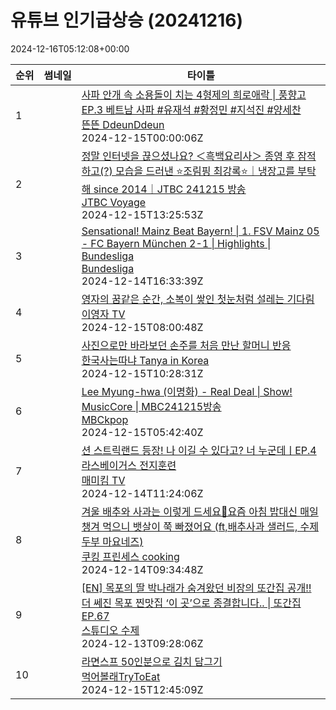 # 유튜브 인기급상승 (20241216)

2024-12-16T05:12:08+00:00
<table><thead><tr><th nowrap>순위</th><th nowrap>썸네일</th><th nowrap>타이틀</th></tr></thead><tbody><tr><td>1</td><td><img src="https://i.ytimg.com/vi/FulKKN6-Hpc/default.jpg" alt="" /></td><td><a href="https://www.youtube.com/watch?v=FulKKN6-Hpc" target="_blank">사파 안개 속 소용돌이 치는 4형제의 희로애락 | 풍향고 EP.3 베트남 사파 #유재석 #황정민 #지석진 #양세찬</a><br /><a href="https://www.youtube.com/channel/UCDNvRZRgvkBTUkQzFoT_8rA" target="_blank">뜬뜬 DdeunDdeun</a><br />2024-12-15T00:00:06Z</td></tr><tr><td>2</td><td><img src="https://i.ytimg.com/vi/Od7bzR9c1_4/default.jpg" alt="" /></td><td><a href="https://www.youtube.com/watch?v=Od7bzR9c1_4" target="_blank">정말 인터넷을 끊으셨나요? ＜흑백요리사＞ 종영 후 잠적하고(?) 모습을 드러낸 ⭐조림핑 최강록⭐｜냉장고를 부탁해 since 2014｜JTBC 241215 방송</a><br /><a href="https://www.youtube.com/channel/UCF3UEVPt5zZTlBVJwDG317g" target="_blank">JTBC Voyage</a><br />2024-12-15T13:25:53Z</td></tr><tr><td>3</td><td><img src="https://i.ytimg.com/vi/dzMjbC3VeX8/default.jpg" alt="" /></td><td><a href="https://www.youtube.com/watch?v=dzMjbC3VeX8" target="_blank">Sensational! Mainz Beat Bayern! | 1. FSV Mainz 05 - FC Bayern München 2-1 | Highlights | Bundesliga</a><br /><a href="https://www.youtube.com/channel/UC6UL29enLNe4mqwTfAyeNuw" target="_blank">Bundesliga</a><br />2024-12-14T16:33:39Z</td></tr><tr><td>4</td><td><img src="https://i.ytimg.com/vi/v8LoDSh-1T4/default.jpg" alt="" /></td><td><a href="https://www.youtube.com/watch?v=v8LoDSh-1T4" target="_blank">영자의 꿈같은 순간, 소복이 쌓인 첫눈처럼 설레는 기다림</a><br /><a href="https://www.youtube.com/channel/UC-js9KxuyRoB0b9zlKCgsCg" target="_blank">이영자 TV</a><br />2024-12-15T08:00:48Z</td></tr><tr><td>5</td><td><img src="https://i.ytimg.com/vi/p9naQy9QKUI/default.jpg" alt="" /></td><td><a href="https://www.youtube.com/watch?v=p9naQy9QKUI" target="_blank">사진으로만 바라보던 손주를 처음 만난 할머니 반응</a><br /><a href="https://www.youtube.com/channel/UC3Tjj344taq3njy4yaK8ZWw" target="_blank">한국사는따냐 Tanya in Korea</a><br />2024-12-15T10:28:31Z</td></tr><tr><td>6</td><td><img src="https://i.ytimg.com/vi/NTM5Yz08Qwk/default.jpg" alt="" /></td><td><a href="https://www.youtube.com/watch?v=NTM5Yz08Qwk" target="_blank">Lee Myung-hwa (이명화) - Real Deal | Show! MusicCore | MBC241215방송</a><br /><a href="https://www.youtube.com/channel/UCe52oeb7Xv_KaJsEzcKXJJg" target="_blank">MBCkpop</a><br />2024-12-15T05:42:40Z</td></tr><tr><td>7</td><td><img src="https://i.ytimg.com/vi/QrXlS-ecVVQ/default.jpg" alt="" /></td><td><a href="https://www.youtube.com/watch?v=QrXlS-ecVVQ" target="_blank">션 스트릭랜드 등장! 나 이길 수 있다고? 너 누군데ㅣEP.4 라스베이거스 전지훈련</a><br /><a href="https://www.youtube.com/channel/UCXVhGNDrOfVUYEvuRdM0OXA" target="_blank">매미킴 TV</a><br />2024-12-14T11:24:06Z</td></tr><tr><td>8</td><td><img src="https://i.ytimg.com/vi/XHkjHRYyhyI/default.jpg" alt="" /></td><td><a href="https://www.youtube.com/watch?v=XHkjHRYyhyI" target="_blank">겨울 배추와 사과는 이렇게 드세요🥬요즘 아침 밥대신 매일 챙겨 먹으니 뱃살이 쭉 빠졌어요 (ft,배추사과 샐러드, 수제 두부 마요네즈)</a><br /><a href="https://www.youtube.com/channel/UCVDjIdGqYxRUk-upINopUNQ" target="_blank">쿠킹 프린세스 cooking </a><br />2024-12-14T09:34:48Z</td></tr><tr><td>9</td><td><img src="https://i.ytimg.com/vi/PAL-aJmUQ50/default.jpg" alt="" /></td><td><a href="https://www.youtube.com/watch?v=PAL-aJmUQ50" target="_blank">[EN] 목포의 딸 박나래가 숨겨왔던 비장의 또간집 공개‼️더 쎄진 목포 찐맛집 ‘이 곳’으로 종결합니다.. | 또간집 EP.67</a><br /><a href="https://www.youtube.com/channel/UC4ZA57iJrf73bJlApKFeLRw" target="_blank">스튜디오 수제</a><br />2024-12-13T09:28:06Z</td></tr><tr><td>10</td><td><img src="https://i.ytimg.com/vi/sLXwGJz9zuo/default.jpg" alt="" /></td><td><a href="https://www.youtube.com/watch?v=sLXwGJz9zuo" target="_blank">라면스프 50인분으로 김치 담그기</a><br /><a href="https://www.youtube.com/channel/UCTx3aCntDvkq-hGtOjKVSnQ" target="_blank">먹어볼래TryToEat</a><br />2024-12-15T12:45:09Z</td></tr></tbody></table>